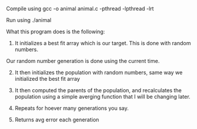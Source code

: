 Compile using gcc -o animal animal.c -pthread -lpthread -lrt

Run using ./animal

What this program does is the following:

1. It initializes a best fit array which is our target. This is done with random numbers. 

Our random number generation is done using the current time.

2. It then initializes the population with random numbers, same way we initialized the best fit array

3. It then computed the parents of the population, and recalculates the population using a simple averging function 
that I will be changing later. 

4. Repeats for hoever many generations you say.

5. Returns avg error each generation
